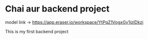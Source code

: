 # Chai aur backend project

model link -> https://app.eraser.io/workspace/YtPqZ1VogxGy1jzIDkzj

This is my first backend project